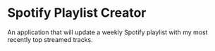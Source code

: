 # Spotify Playlist Creator

An application that will update a weekly Spotify playlist with my most recently top streamed tracks.